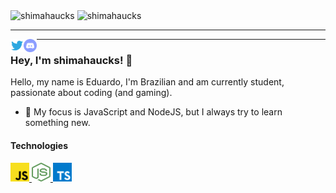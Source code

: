 <img  alt="shimahaucks"  src="https://github-readme-stats.vercel.app/api?username=shimahaucks&show_icons=true&line_height=30&icon_color=1374EF&title_color=FFF&text_color=696969&theme=onedark"  />
<img  alt="shimahaucks"  src="https://github-readme-stats.vercel.app/api/top-langs/?username=shimahaucks&show_icons=true&line_height=30&icon_color=1374EF&title_color=FFF&text_color=696969&theme=onedark"  />

<hr />

<a  href="https://twitter.com/shimahaucks">

<img align="left"  alt="ShimaHaucks | Twitter"  width="21px"  src="https://raw.githubusercontent.com/shimahaucks/shimahaucks/master/assets/twitter.svg"  />

</a>

<a  href="https://dsc.bio/shimahaucks">

<img align="left"  alt="ShimaHaucks Bio"  width="21px"  src="https://raw.githubusercontent.com/shimahaucks/shimahaucks/master/assets/discord-round.svg"  />

</a>

<hr  />

### Hey, I'm shimahaucks! 👋

<p>Hello, my name is Eduardo, I'm Brazilian and am currently student, passionate about coding (and gaming).</p>

- 🎯 My focus is JavaScript and NodeJS, but I always try to learn something new.

#### Technologies

<a  target="_blank"  href="https://developer.mozilla.org/en-US/docs/Web/javascript">

<img  alt="javascript"  width="30em"  height="30em"  src="https://github.com/shimahaucks/shimahaucks/raw/master/assets/javascript.svg">

</a>

<a  target="_blank"  href="https://nodejs.org/en/">

<img  alt="node"  width="30em"  height="30em"  src="https://github.com/shimahaucks/shimahaucks/raw/master/assets/node.svg">

</a>

<a target="_blank" href="https://www.typescriptlang.org/">
    <img alt="typescript" width="30em" height="30em"src="https://github.com/shimahaucks/shimahaucks/raw/master/assets/typescript.svg">
</a>

